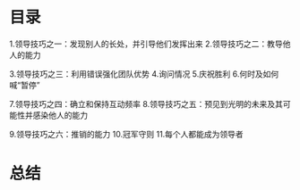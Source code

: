 # 目录
1.领导技巧之一：发现别人的长处，并引导他们发挥出来
2.领导技巧之二：教导他人的能力

3.领导技巧之三：利用错误强化团队优势
4.询问情况
5.庆祝胜利
6.何时及如何喊“暂停”

7.领导技巧之四：确立和保持互动频率
8.领导技巧之五：预见到光明的未来及其可能性并感染他人的能力

9.领导技巧之六：推销的能力
10.冠军守则
11.每个人都能成为领导者

# 总结

